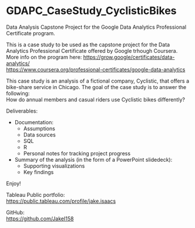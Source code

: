 # GDAPC_CaseStudy_CyclisticBikes
Data Analysis Capstone Project for the Google Data Analytics Professional Certificate program.<br />

This is a case study to be used as the capstone project for the Data Analytics Professional Certificate offered by Google trhough Coursera.<br />
More info on the program here:
https://grow.google/certificates/data-analytics/<br />
https://www.coursera.org/professional-certificates/google-data-analytics

This case study is an analysis of a fictional company, Cyclistic, that offers a bike-share service in Chicago. The goal of the case study is to answer the following:<br />
How do annual members and casual riders use Cyclistic bikes differently?<br />

Deliverables:<br />
- Documentation:
  - Assumptions
  - Data sources
  - SQL
  - R
  - Personal notes for tracking project progress
- Summary of the analysis (in the form of a PowerPoint slidedeck):
  - Supporting visualizations
  - Key findings

Enjoy!

Tableau Public portfolio:<br />
https://public.tableau.com/profile/jake.isaacs

GitHub:<br />
https://github.com/JakeI158
